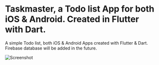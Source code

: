 # Taskmaster, a Todo list App for both iOS & Android. Created in Flutter with Dart.

A simple Todo list, both iOS & Android Apps created with Flutter & Dart. Firebase database will be added in the future.

![Screenshot](captue.jpg)
